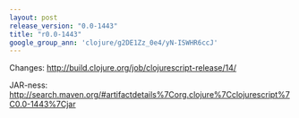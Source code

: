 ```yaml
---
layout: post
release_version: "0.0-1443"
title: "r0.0-1443"
google_group_ann: 'clojure/g2DE1Zz_0e4/yN-ISWHR6ccJ'
---
```


Changes: <http://build.clojure.org/job/clojurescript-release/14/>

JAR-ness: <http://search.maven.org/#artifactdetails%7Corg.clojure%7Cclojurescript%7C0.0-1443%7Cjar>
